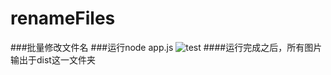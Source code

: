 # renameFiles
###批量修改文件名
###运行node app.js
![test](https://raw.githubusercontent.com/winglau14/renameFiles/master/test.gif)
####运行完成之后，所有图片输出于dist这一文件夹